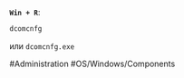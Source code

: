 **`Win + R`**:

```powershell
dcomcnfg
```

или `dcomcnfg.exe`

#Administration #OS/Windows/Components